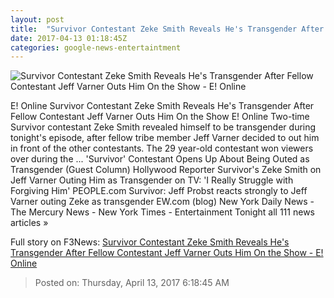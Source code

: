 ```yaml
---
layout: post
title:  "Survivor Contestant Zeke Smith Reveals He's Transgender After Fellow Contestant Jeff Varner Outs Him On the Show - E! Online"
date: 2017-04-13 01:18:45Z
categories: google-news-entertaintment
---
```


![Survivor Contestant Zeke Smith Reveals He's Transgender After Fellow Contestant Jeff Varner Outs Him On the Show - E! Online](http://akns-images.eonline.com/eol_images/Entire_Site/2017312/rs_600x600-170412154729-600x600.survivor-zeke-smith-lp.41217.jpg?downsize=450:*&crop=450:350;left,top)

E! Online Survivor Contestant Zeke Smith Reveals He's Transgender After Fellow Contestant Jeff Varner Outs Him On the Show E! Online Two-time Survivor contestant Zeke Smith revealed himself to be transgender during tonight's episode, after fellow tribe member Jeff Varner decided to out him in front of the other contestants. The 29 year-old contestant won viewers over during the ... 'Survivor' Contestant Opens Up About Being Outed as Transgender (Guest Column) Hollywood Reporter Survivor's Zeke Smith on Jeff Varner Outing Him as Transgender on TV: 'I Really Struggle with Forgiving Him' PEOPLE.com Survivor: Jeff Probst reacts strongly to Jeff Varner outing Zeke as transgender EW.com (blog) New York Daily News - The Mercury News - New York Times - Entertainment Tonight all 111 news articles »


Full story on F3News: [Survivor Contestant Zeke Smith Reveals He's Transgender After Fellow Contestant Jeff Varner Outs Him On the Show - E! Online](http://www.f3nws.com/n/mVSEPF)

> Posted on: Thursday, April 13, 2017 6:18:45 AM
